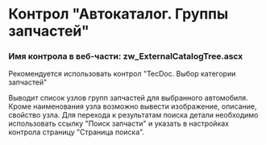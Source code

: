 ﻿---
description: 2.4.9.2
---
# Контрол "Автокаталог. Группы запчастей"
### Имя контрола в веб-части: zw_ExternalCatalogTree.ascx
Рекомендуется использовать контрол "TecDoc. Выбор категории запчастей"

Выводит список узлов групп запчастей для выбранного автомобиля.
Кроме наименования узла возможно вывести изображение, описание, свойство узла.
Для перехода к результатам поиска детали необходимо использовать ссылку "Поиск запчасти" и указать в настройках контрола страницу "Страница поиска".
